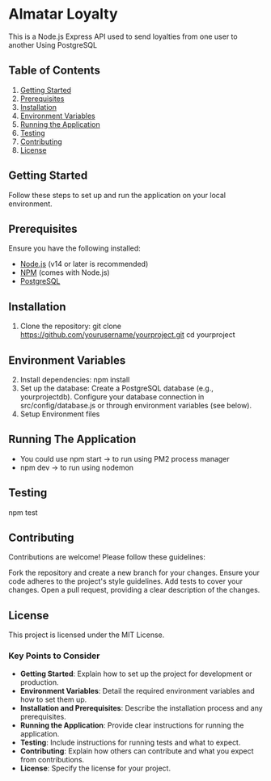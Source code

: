 # Almatar Loyalty

This is a Node.js Express API used to send loyalties from one user to another Using PostgreSQL

## Table of Contents
1. [Getting Started](#getting-started)
2. [Prerequisites](#prerequisites)
3. [Installation](#installation)
4. [Environment Variables](#environment-variables)
5. [Running the Application](#running-the-application)
6. [Testing](#testing)
7. [Contributing](#contributing)
8. [License](#license)

## Getting Started
Follow these steps to set up and run the application on your local environment.

## Prerequisites
Ensure you have the following installed:

- [Node.js](https://nodejs.org/en/) (v14 or later is recommended)
- [NPM](https://www.npmjs.com/) (comes with Node.js)
- [PostgreSQL](https://www.postgresql.org/)

## Installation
1. Clone the repository:
   git clone https://github.com/yourusername/yourproject.git
   cd yourproject

## Environment Variables
2. Install dependencies:
    npm install
3. Set up the database:
    Create a PostgreSQL database (e.g., yourprojectdb).
    Configure your database connection in src/config/database.js or through environment variables (see below).
4. Setup Environment files 

## Running The Application
- You could use npm start -> to run using PM2 process manager
- npm dev -> to run using nodemon

## Testing
npm test

## Contributing

Contributions are welcome! Please follow these guidelines:

Fork the repository and create a new branch for your changes.
Ensure your code adheres to the project's style guidelines.
Add tests to cover your changes.
Open a pull request, providing a clear description of the changes.

## License

This project is licensed under the MIT License.


### Key Points to Consider
- **Getting Started**: Explain how to set up the project for development or production.
- **Environment Variables**: Detail the required environment variables and how to set them up.
- **Installation and Prerequisites**: Describe the installation process and any prerequisites.
- **Running the Application**: Provide clear instructions for running the application.
- **Testing**: Include instructions for running tests and what to expect.
- **Contributing**: Explain how others can contribute and what you expect from contributions.
- **License**: Specify the license for your project. 
